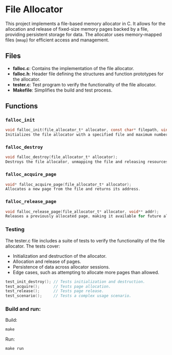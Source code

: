 # File Allocator

This project implements a file-based memory allocator in C. It allows for the allocation and release of fixed-size memory pages backed by a file, providing persistent storage for data. The allocator uses memory-mapped files (`mmap`) for efficient access and management.

## Files

- **falloc.c**: Contains the implementation of the file allocator.
- **falloc.h**: Header file defining the structures and function prototypes for the allocator.
- **tester.c**: Test program to verify the functionality of the file allocator.
- **Makefile**: Simplifies the build and test process.

## Functions

### `falloc_init`
```c
void falloc_init(file_allocator_t* allocator, const char* filepath, uint64_t allowed_page_count);
Initializes the file allocator with a specified file and maximum number of pages.
```

### `falloc_destroy`
```c
void falloc_destroy(file_allocator_t* allocator);
Destroys the file allocator, unmapping the file and releasing resources.
```
### `falloc_acquire_page`
```c
void* falloc_acquire_page(file_allocator_t* allocator);
Allocates a new page from the file and returns its address.
```

### `falloc_release_page`
```c
void falloc_release_page(file_allocator_t* allocator, void** addr);
Releases a previously allocated page, making it available for future allocations.
```
### Testing

The tester.c file includes a suite of tests to verify the functionality of the file allocator. The tests cover:

- Initialization and destruction of the allocator.
- Allocation and release of pages.
- Persistence of data across allocator sessions.
- Edge cases, such as attempting to allocate more pages than allowed.

```c
test_init_destroy(); // Tests initialization and destruction.
test_acquire();      // Tests page allocation.
test_release();      // Tests page release.
test_scenario();     // Tests a complex usage scenario.
```


### Build and run:
Build:
```c
make 
```
Run:
```c
make run 
```

